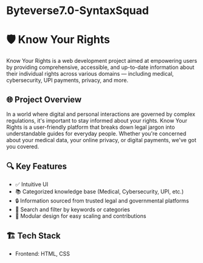 # Byteverse7.0-SyntaxSquad
# 🛡️ Know Your Rights

Know Your Rights is a web development project aimed at empowering users by providing comprehensive, accessible, and up-to-date information about their individual rights across various domains — including medical, cybersecurity, UPI payments, privacy, and more.

## 🌐 Project Overview

In a world where digital and personal interactions are governed by complex regulations, it's important to stay informed about your rights. Know Your Rights is a user-friendly platform that breaks down legal jargon into understandable guides for everyday people. Whether you're concerned about your medical data, your online privacy, or digital payments, we've got you covered.

## 🔍 Key Features

- ✅ Intuitive UI
- 📚 Categorized knowledge base (Medical, Cybersecurity, UPI, etc.)
- 🔒 Information sourced from trusted legal and governmental platforms
- 🔎 Search and filter by keywords or categories
- 🧩 Modular design for easy scaling and contributions

## 🏗️ Tech Stack

- Frontend: HTML, CSS

